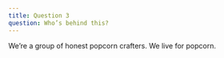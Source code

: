 ```yaml
---
title: Question 3
question: Who’s behind this?
---
```


We’re a group of honest popcorn crafters. We live for popcorn.
